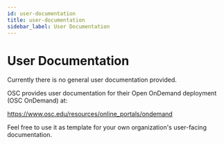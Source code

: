 ```yaml
---
id: user-documentation
title: user-documentation
sidebar_label: User Documentation
---
```

User Documentation
==================

Currently there is no general user documentation provided.

OSC provides user documentation for their Open OnDemand deployment (OSC
OnDemand) at:

<https://www.osc.edu/resources/online_portals/ondemand>

Feel free to use it as template for your own organization\'s user-facing
documentation.
